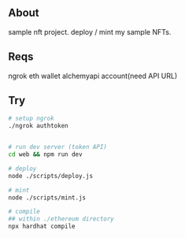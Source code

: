 ## About
sample nft project.
deploy / mint my sample NFTs.

## Reqs
ngrok
eth wallet
alchemyapi account(need API URL)

## Try
```bash
# setup ngrok
./ngrok authtoken


# run dev server (token API) 
cd web && npm run dev

# deploy
node ./scripts/deploy.js

# mint
node ./scripts/mint.js 

# compile
## within ./ethereum directory
npx hardhat compile
```